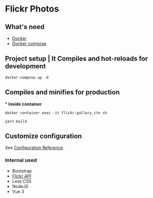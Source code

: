 # Flickr Photos

## What's need

- [Docker](https://www.docker.com/get-started)
- [Docker compose](https://docs.docker.com/compose/install)

## Project setup | It Compiles and hot-reloads for development

```
docker-compose up -d
```

## Compiles and minifies for production

\* **Inside container**

```
docker container exec -it flickr-gallery_ctn sh

yarn build
```

## Customize configuration

See [Configuration Reference](https://cli.vuejs.org/config/).


### Internal used

- Bootstrap
- [Flickr API](https://www.flickr.com/services/api)
- Less CSS
- NodeJS
- Vue 3
